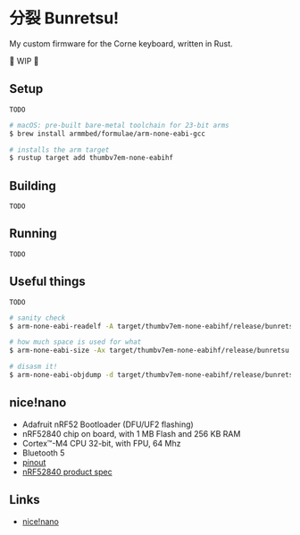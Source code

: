 # 分裂 Bunretsu!

My custom firmware for the Corne keyboard, written in Rust.

🚧 WIP 🚧

## Setup

`TODO`


```bash
# macOS: pre-built bare-metal toolchain for 23-bit arms
$ brew install armmbed/formulae/arm-none-eabi-gcc

# installs the arm target
$ rustup target add thumbv7em-none-eabihf
```

## Building

`TODO`

## Running

`TODO`

## Useful things

`TODO`

```bash
# sanity check
$ arm-none-eabi-readelf -A target/thumbv7em-none-eabihf/release/bunretsu

# how much space is used for what
$ arm-none-eabi-size -Ax target/thumbv7em-none-eabihf/release/bunretsu

# disasm it!
$ arm-none-eabi-objdump -d target/thumbv7em-none-eabihf/release/bunretsu
```

## nice!nano

- Adafruit nRF52 Bootloader (DFU/UF2 flashing)
- nRF52840 chip on board, with 1 MB Flash and 256 KB RAM
- Cortex™-M4 CPU 32-bit, with FPU, 64 Mhz
- Bluetooth 5
- [pinout](https://nicekeyboards.com/static/0281a0132be3ca18b3d8a2f19f05eaf8/3c492/pinout-v2.png)
- [nRF52840 product spec](https://infocenter.nordicsemi.com/pdf/nRF52840_PS_v1.7.pdf)

## Links

- [nice!nano](https://nicekeyboards.com/nice-nano/)
